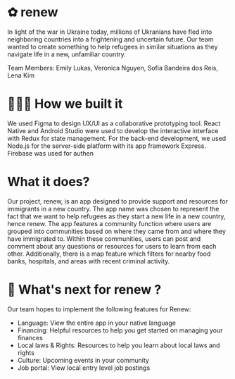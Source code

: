
# ✿ renew
 
In light of the war in Ukraine today, millions of Ukranians have fled into neighboring countries into a frightening and uncertain future. Our team wanted to create something to help refugees in similar situations as they navigate life in a new, unfamiliar country. 


Team Members: Emily Lukas, Veronica Nguyen, Sofia Bandeira dos Reis, Lena Kim

# 🧑🏻‍💻 How we built it

We used Figma to design UX/UI as a collaborative prototyping tool. React Native and Android Studio were used to develop the interactive interface with Redux for state management. For the back-end development, we used Node.js for the server-side platform with its app framework Express. Firebase was used for authen

# What it does?
Our project, renew, is an app designed to provide support and resources for immigrants in a new country. The app name was chosen to represent the fact that we want to help refugees as they start a new life in a new country, hence renew. The app features a community function where users are grouped into communities based on where they came from and where they have immigrated to. Within these communities, users can post and comment about any questions or resources for users to learn from each other. Additionally, there is a map feature which filters for nearby food banks, hospitals, and areas with recent criminal activity. 

# 💨 What's next for renew ?

Our team hopes to implement the following features for Renew:
- Language: View the entire app in your native language
- Financing: Helpful resources to help you get started on managing your finances
- Local laws & Rights: Resources to help you learn about local laws and rights 
- Culture: Upcoming events in your community
- Job portal: View local entry level job postings
